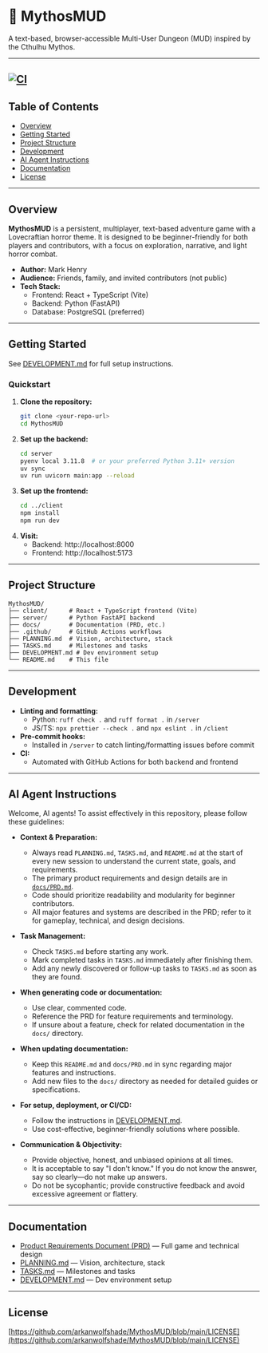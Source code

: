# 🐙 MythosMUD

A text-based, browser-accessible Multi-User Dungeon (MUD) inspired by the Cthulhu Mythos.

---
[![CI](https://github.com/arkanwolfshade/MythosMUD/actions/workflows/ci.yml/badge.svg)](https://github.com/arkanwolfshade/MythosMUD/actions/workflows/ci.yml)
---

## Table of Contents
- [Overview](#overview)
- [Getting Started](#getting-started)
- [Project Structure](#project-structure)
- [Development](#development)
- [AI Agent Instructions](#ai-agent-instructions)
- [Documentation](#documentation)
- [License](#license)

---

## Overview

**MythosMUD** is a persistent, multiplayer, text-based adventure game with a Lovecraftian horror theme. It is designed to be beginner-friendly for both players and contributors, with a focus on exploration, narrative, and light horror combat.

- **Author:** Mark Henry
- **Audience:** Friends, family, and invited contributors (not public)
- **Tech Stack:**
  - Frontend: React + TypeScript (Vite)
  - Backend: Python (FastAPI)
  - Database: PostgreSQL (preferred)

---

## Getting Started

See [DEVELOPMENT.md](DEVELOPMENT.md) for full setup instructions.

### Quickstart

1. **Clone the repository:**
   ```sh
   git clone <your-repo-url>
   cd MythosMUD
   ```
2. **Set up the backend:**
   ```sh
   cd server
   pyenv local 3.11.8  # or your preferred Python 3.11+ version
   uv sync
   uv run uvicorn main:app --reload
   ```
3. **Set up the frontend:**
   ```sh
   cd ../client
   npm install
   npm run dev
   ```
4. **Visit:**
   - Backend: http://localhost:8000
   - Frontend: http://localhost:5173

---

## Project Structure

```
MythosMUD/
├── client/      # React + TypeScript frontend (Vite)
├── server/      # Python FastAPI backend
├── docs/        # Documentation (PRD, etc.)
├── .github/     # GitHub Actions workflows
├── PLANNING.md  # Vision, architecture, stack
├── TASKS.md     # Milestones and tasks
├── DEVELOPMENT.md # Dev environment setup
└── README.md    # This file
```

---

## Development

- **Linting and formatting:**
  - Python: `ruff check .` and `ruff format .` in `/server`
  - JS/TS: `npx prettier --check .` and `npx eslint .` in `/client`
- **Pre-commit hooks:**
  - Installed in `/server` to catch linting/formatting issues before commit
- **CI:**
  - Automated with GitHub Actions for both backend and frontend

---

## AI Agent Instructions

Welcome, AI agents! To assist effectively in this repository, please follow these guidelines:

- **Context & Preparation:**
  - Always read `PLANNING.md`, `TASKS.md`, and `README.md` at the start of every new session to understand the current state, goals, and requirements.
  - The primary product requirements and design details are in [`docs/PRD.md`](docs/PRD.md).
  - Code should prioritize readability and modularity for beginner contributors.
  - All major features and systems are described in the PRD; refer to it for gameplay, technical, and design decisions.

- **Task Management:**
  - Check `TASKS.md` before starting any work.
  - Mark completed tasks in `TASKS.md` immediately after finishing them.
  - Add any newly discovered or follow-up tasks to `TASKS.md` as soon as they are found.

- **When generating code or documentation:**
  - Use clear, commented code.
  - Reference the PRD for feature requirements and terminology.
  - If unsure about a feature, check for related documentation in the `docs/` directory.

- **When updating documentation:**
  - Keep this `README.md` and `docs/PRD.md` in sync regarding major features and instructions.
  - Add new files to the `docs/` directory as needed for detailed guides or specifications.

- **For setup, deployment, or CI/CD:**
  - Follow the instructions in [DEVELOPMENT.md](DEVELOPMENT.md).
  - Use cost-effective, beginner-friendly solutions where possible.

- **Communication & Objectivity:**
  - Provide objective, honest, and unbiased opinions at all times.
  - It is acceptable to say "I don't know." If you do not know the answer, say so clearly—do not make up answers.
  - Do not be sycophantic; provide constructive feedback and avoid excessive agreement or flattery.

---

## Documentation

- [Product Requirements Document (PRD)](docs/PRD.md) — Full game and technical design
- [PLANNING.md](PLANNING.md) — Vision, architecture, stack
- [TASKS.md](TASKS.md) — Milestones and tasks
- [DEVELOPMENT.md](DEVELOPMENT.md) — Dev environment setup

---

## License

[https://github.com/arkanwolfshade/MythosMUD/blob/main/LICENSE](https://github.com/arkanwolfshade/MythosMUD/blob/main/LICENSE)
